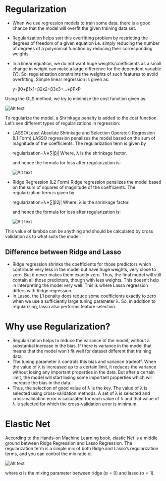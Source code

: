 # Regularization

- When we use regression models to train some data, there is a good chance that the model will overfit the given training data set. 
- Regularization helps sort this overfitting problem by restricting the degrees of freedom of a given equation i.e. simply reducing the number of degrees of a polynomial function by reducing their corresponding weights.
- In a linear equation, we do not want huge weights/coefficients as a small change in weight can make a large difference for the dependent variable (Y). So, regularization constraints the weights of such features to avoid overfitting. Simple linear regression is given as:

    y=β0+β1x1+β2x2+β3x3+...+βPxP

Using the OLS method, we try to minimize the cost function given as:

![Alt text](relative/path/to/img.jpg?raw=true "Title")

To regularize the model, a Shrinkage penalty is added to the cost function. Let’s see different types of regularizations in regression:

- LASSO(Least Absolute Shrinkage and Selection Operator) Regression (L1 Form)
    LASSO regression penalizes the model based on the sum of magnitude of the coefficients. The regularization term is given by

    regularization=λ∗∑|βj|
    Where, λ is the shrinkage factor.

    and hence the formula for loss after regularization is:

    ![Alt text](relative/path/to/img.jpg?raw=true "Title")

- Ridge Regression (L2 Form)
    Ridge regression penalizes the model based on the sum of squares of magnitude of the coefficients. The regularization term is given by

    regularization=λ∗∑|β2j|
    Where, λ is the shrinkage factor.

    and hence the formula for loss after regularization is:

    ![Alt text](relative/path/to/img.jpg?raw=true "Title")

This value of lambda can be anything and should be calculated by cross validation as to what suits the model.

## Difference between Ridge and Lasso
- Ridge regression shrinks the coefficients for those predictors which contribute very less in the model but have huge weights, very close to zero. But it never makes them exactly zero. Thus, the final model will still contain all those predictors, though with less weights. This doesn’t help in interpreting the model very well. This is where Lasso regression differs with Ridge regression. 
- In Lasso, the L1 penalty does reduce some coefficients exactly to zero when we use a sufficiently large tuning parameter λ. So, in addition to regularizing, lasso also performs feature selection.

# Why use Regularization?
- Regularization helps to reduce the variance of the model, without a substantial increase in the bias. If there is variance in the model that means that the model won’t fit well for dataset different that training data. 
- The tuning parameter λ controls this bias and variance tradeoff. When the value of λ is increased up to a certain limit, it reduces the variance without losing any important properties in the data. But after a certain limit, the model will start losing some important properties which will increase the bias in the data. 
- Thus, the selection of good value of λ is the key. The value of λ is selected using cross-validation methods. A set of λ is selected and cross-validation error is calculated for each value of λ and that value of λ is selected for which the cross-validation error is minimum.

# Elastic Net
According to the Hands-on Machine Learning book, elastic Net is a middle ground between Ridge Regression and Lasso Regression. The regularization term is a simple mix of both Ridge and Lasso’s regularization terms, and you can control the mix ratio α.

![Alt text](relative/path/to/img.jpg?raw=true "Title")

 where α is the mixing parameter between ridge (α = 0) and lasso (α = 1).